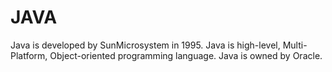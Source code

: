 # JAVA
  Java is developed by SunMicrosystem in 1995.
  Java is high-level, Multi-Platform, Object-oriented programming language.
   Java is owned by Oracle.
